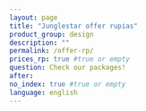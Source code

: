 ```yaml
---
layout: page
title: "Junglestar offer rupias"
product_group: design
description: ""
permalink: /offer-rp/
prices_rp: true #true or empty
question: Check our packages!
after:
no_index: true #true or empty
language: english
---
```

